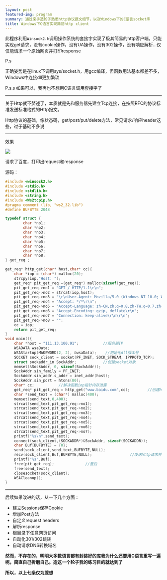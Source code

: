 ```yaml
---
layout: post
featured-img: program
summary: 通过亲手造轮子熟悉http协议报文细节，以及Windows下的C语言socket库
title: Windows下C语言实现简易http client
---
```



此程序利用`Winsock2.h`调用操作系统的套接字实现了极其简易的http客户端，只能实现get请求，没有cookie操作，没有UA操作，没有302操作，没有响应解析...仅仅能请求一个原始网页并打印response

P.s 

正确姿势是在linux下调用sys/socket.h，用gcc编译，但函数用法基本都差不多，Windows中连接dll更加繁琐

P.s.s
如果可以，我再也不想用C语言调用套接字了

***

关于Http就不赘述了，本质就是先和服务器先建立Tcp连接，在按照RFC的协议标准发送标准格式的Http报文。

Http协议的基础，像状态码，get/post/put/delete方法，常见请求/响应header这些，过于基础不多说

***

效果

![](https://upload-images.jianshu.io/upload_images/11356161-0e08d2d8382aeee6.png?imageMogr2/auto-orient/strip%7CimageView2/2/w/1240)

请求了百度，打印出request和response

源码：

```c
#include <winsock2.h>
#include <stdio.h>
#include <stdlib.h>
#include <string.h>
#include <Ws2tcpip.h>
#pragma comment (lib, "ws2_32.lib")
#define BUFBYTE 2048

typedef struct {
		char *no1;
		char *no2;
		char *no3;
		char *no4;
		char *no5;
		char *no6;
		char *no7;
		char *no8;
} get_req ;

get_req* http_get(char* host,char* cc){ 
	char *iop = (char*) malloc(20);
	strcpy(iop,"Host: ");
	get_req* pit_get_req =(get_req*) malloc(sizeof(get_req));
	pit_get_req->no1 = "GET / HTTP/1.1\r\n";
	pit_get_req->no2 = strcat(iop,host);
	pit_get_req->no3 = "\r\nUser-Agent: Mozilla/5.0 (Windows NT 10.0; WOW64; rv:56.0) Gecko/20100101 Firefox/56.0\r\n";
	pit_get_req->no4 = "Accept: */*\r\n";
	pit_get_req->no5 = "Accept-Language: zh-CN,zh;q=0.8,zh-TW;q=0.7,zh-HK;q=0.5,en-US;q=0.3,en;q=0.2\r\n";
	pit_get_req->no6 = "Accept-Encoding: gzip, deflate\r\n";
	pit_get_req->no7 = "Connection: keep-alive\r\n\r\n";
	pit_get_req->no8 = "";
	cc = iop;
	return pit_get_req;
}
void main(){
    char *host = "111.13.100.91";			//服务器IP 
	WSADATA wsaData;
    WSAStartup(MAKEWORD(2, 2), &wsaData);	 //初始化dll版本号 
    SOCKET sock_client = socket(PF_INET, SOCK_STREAM, IPPROTO_TCP);
    struct sockaddr_in SockAddr;			//创建socket对象 
    memset(&SockAddr, 0, sizeof(SockAddr));  
    SockAddr.sin_family = PF_INET;
    SockAddr.sin_addr.s_addr = inet_addr(host);
    SockAddr.sin_port = htons(80);
    char* cc;			//解决函数iop指针内存泄露 
	get_req* pit_get_req = http_get("www.baidu.com",cc);		//创建http报文 
	char *send_text = (char*) malloc(400);
	memset(send_text,0,400);
	strcat(send_text,pit_get_req->no1);
	strcat(send_text,pit_get_req->no2);
	strcat(send_text,pit_get_req->no3);
	strcat(send_text,pit_get_req->no4);
	strcat(send_text,pit_get_req->no5);
	strcat(send_text,pit_get_req->no6);
	strcat(send_text,pit_get_req->no7);
	printf("%s\n",send_text); 
	connect(sock_client,(SOCKADDR*)&SockAddr, sizeof(SOCKADDR));		//连接主机 
	char Buf[BUFBYTE] = {0};
	send(sock_client,send_text,BUFBYTE,NULL);
	recv(sock_client,Buf,BUFBYTE,NULL);					//发送http请求并接收response 
	printf("%s",Buf);
	free(pit_get_req);				//善后 
	free(send_text);
	closesocket(sock_client);
    WSACleanup();
}


```

***

后续如果改进的话，从一下几个方面：

+ 建立Sessions保存Cookie
+ 增加Post方法
+ 自定义request headers
+ 解析response
+ 根目录下任意网页访问
+ 自动化301/302跳转
+ 自动请求DNS转换域名


**然而，不存在的，明明大多数语言都有封装好的库我为什么还要用C语言重写一遍呢，简直自己折磨自己。造这一个轮子我的练习目的就达到了**

**所以，以上七条仅为臆想**
